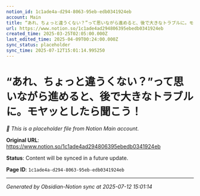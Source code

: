 ```yaml
---
notion_id: 1c1ade4a-d294-8063-95eb-edb0341924eb
account: Main
title: “あれ、ちょっと違うくない？”って思いながら進めると、後で大きなトラブルに。モヤッとしたら聞こう！
url: https://www.notion.so/1c1ade4ad294806395ebedb0341924eb
created_time: 2025-03-25T02:05:00.000Z
last_edited_time: 2025-04-09T00:24:00.000Z
sync_status: placeholder
sync_time: 2025-07-12T15:01:14.995250
---
```


# “あれ、ちょっと違うくない？”って思いながら進めると、後で大きなトラブルに。モヤッとしたら聞こう！

*🔄 This is a placeholder file from Notion Main account.*

**Original URL**: https://www.notion.so/1c1ade4ad294806395ebedb0341924eb

**Status**: Content will be synced in a future update.

**Page ID**: `1c1ade4a-d294-8063-95eb-edb0341924eb`

---

*Generated by Obsidian-Notion sync at 2025-07-12 15:01:14*
